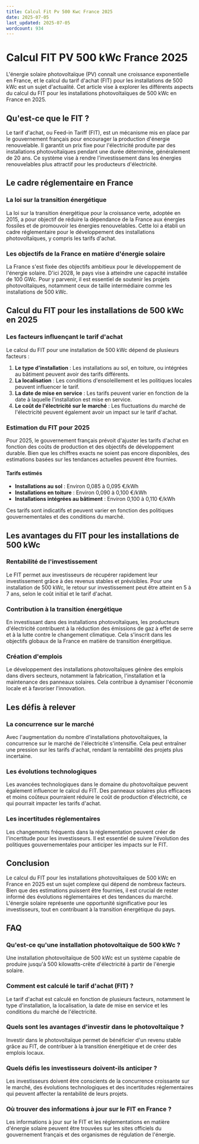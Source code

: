 ```yaml
---
title: Calcul Fit Pv 500 Kwc France 2025
date: 2025-07-05
last_updated: 2025-07-05
wordcount: 934
---
```


# Calcul FIT PV 500 kWc France 2025

L'énergie solaire photovoltaïque (PV) connaît une croissance exponentielle en France, et le calcul du tarif d'achat (FIT) pour les installations de 500 kWc est un sujet d'actualité. Cet article vise à explorer les différents aspects du calcul du FIT pour les installations photovoltaïques de 500 kWc en France en 2025.

## Qu'est-ce que le FIT ?

Le tarif d'achat, ou Feed-in Tariff (FIT), est un mécanisme mis en place par le gouvernement français pour encourager la production d'énergie renouvelable. Il garantit un prix fixe pour l'électricité produite par des installations photovoltaïques pendant une durée déterminée, généralement de 20 ans. Ce système vise à rendre l'investissement dans les énergies renouvelables plus attractif pour les producteurs d'électricité.

## Le cadre réglementaire en France

### La loi sur la transition énergétique

La loi sur la transition énergétique pour la croissance verte, adoptée en 2015, a pour objectif de réduire la dépendance de la France aux énergies fossiles et de promouvoir les énergies renouvelables. Cette loi a établi un cadre réglementaire pour le développement des installations photovoltaïques, y compris les tarifs d'achat.

### Les objectifs de la France en matière d'énergie solaire

La France s'est fixée des objectifs ambitieux pour le développement de l'énergie solaire. D'ici 2028, le pays vise à atteindre une capacité installée de 100 GWc. Pour y parvenir, il est essentiel de soutenir les projets photovoltaïques, notamment ceux de taille intermédiaire comme les installations de 500 kWc.

## Calcul du FIT pour les installations de 500 kWc en 2025

### Les facteurs influençant le tarif d'achat

Le calcul du FIT pour une installation de 500 kWc dépend de plusieurs facteurs :

1. **Le type d'installation** : Les installations au sol, en toiture, ou intégrées au bâtiment peuvent avoir des tarifs différents.
2. **La localisation** : Les conditions d'ensoleillement et les politiques locales peuvent influencer le tarif.
3. **La date de mise en service** : Les tarifs peuvent varier en fonction de la date à laquelle l'installation est mise en service.
4. **Le coût de l'électricité sur le marché** : Les fluctuations du marché de l'électricité peuvent également avoir un impact sur le tarif d'achat.

### Estimation du FIT pour 2025

Pour 2025, le gouvernement français prévoit d'ajuster les tarifs d'achat en fonction des coûts de production et des objectifs de développement durable. Bien que les chiffres exacts ne soient pas encore disponibles, des estimations basées sur les tendances actuelles peuvent être fournies.

#### Tarifs estimés

- **Installations au sol** : Environ 0,085 à 0,095 €/kWh
- **Installations en toiture** : Environ 0,090 à 0,100 €/kWh
- **Installations intégrées au bâtiment** : Environ 0,100 à 0,110 €/kWh

Ces tarifs sont indicatifs et peuvent varier en fonction des politiques gouvernementales et des conditions du marché.

## Les avantages du FIT pour les installations de 500 kWc

### Rentabilité de l'investissement

Le FIT permet aux investisseurs de récupérer rapidement leur investissement grâce à des revenus stables et prévisibles. Pour une installation de 500 kWc, le retour sur investissement peut être atteint en 5 à 7 ans, selon le coût initial et le tarif d'achat.

### Contribution à la transition énergétique

En investissant dans des installations photovoltaïques, les producteurs d'électricité contribuent à la réduction des émissions de gaz à effet de serre et à la lutte contre le changement climatique. Cela s'inscrit dans les objectifs globaux de la France en matière de transition énergétique.

### Création d'emplois

Le développement des installations photovoltaïques génère des emplois dans divers secteurs, notamment la fabrication, l'installation et la maintenance des panneaux solaires. Cela contribue à dynamiser l'économie locale et à favoriser l'innovation.

## Les défis à relever

### La concurrence sur le marché

Avec l'augmentation du nombre d'installations photovoltaïques, la concurrence sur le marché de l'électricité s'intensifie. Cela peut entraîner une pression sur les tarifs d'achat, rendant la rentabilité des projets plus incertaine.

### Les évolutions technologiques

Les avancées technologiques dans le domaine du photovoltaïque peuvent également influencer le calcul du FIT. Des panneaux solaires plus efficaces et moins coûteux pourraient réduire le coût de production d'électricité, ce qui pourrait impacter les tarifs d'achat.

### Les incertitudes réglementaires

Les changements fréquents dans la réglementation peuvent créer de l'incertitude pour les investisseurs. Il est essentiel de suivre l'évolution des politiques gouvernementales pour anticiper les impacts sur le FIT.

## Conclusion

Le calcul du FIT pour les installations photovoltaïques de 500 kWc en France en 2025 est un sujet complexe qui dépend de nombreux facteurs. Bien que des estimations puissent être fournies, il est crucial de rester informé des évolutions réglementaires et des tendances du marché. L'énergie solaire représente une opportunité significative pour les investisseurs, tout en contribuant à la transition énergétique du pays.

## FAQ

### Qu'est-ce qu'une installation photovoltaïque de 500 kWc ?

Une installation photovoltaïque de 500 kWc est un système capable de produire jusqu'à 500 kilowatts-crête d'électricité à partir de l'énergie solaire.

### Comment est calculé le tarif d'achat (FIT) ?

Le tarif d'achat est calculé en fonction de plusieurs facteurs, notamment le type d'installation, la localisation, la date de mise en service et les conditions du marché de l'électricité.

### Quels sont les avantages d'investir dans le photovoltaïque ?

Investir dans le photovoltaïque permet de bénéficier d'un revenu stable grâce au FIT, de contribuer à la transition énergétique et de créer des emplois locaux.

### Quels défis les investisseurs doivent-ils anticiper ?

Les investisseurs doivent être conscients de la concurrence croissante sur le marché, des évolutions technologiques et des incertitudes réglementaires qui peuvent affecter la rentabilité de leurs projets.

### Où trouver des informations à jour sur le FIT en France ?

Les informations à jour sur le FIT et les réglementations en matière d'énergie solaire peuvent être trouvées sur les sites officiels du gouvernement français et des organismes de régulation de l'énergie.